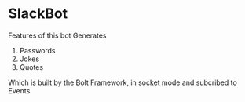 # SlackBot

Features of this bot
Generates
1) Passwords
2) Jokes
3) Quotes

Which is built by the Bolt Framework, in socket mode and subcribed to Events.
